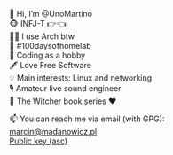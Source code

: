 👋 Hi, I’m @UnoMartino  
🐵 INFJ-T 👉👈  
🧑‍💻 I use Arch btw  
💾 #100daysofhomelab  
🌱 Coding as a hobby  
🖋️ Love Free Software  
💡 Main interests: Linux and networking  
🎙️ Amateur live sound engineer  
📖 The Witcher book series ❤️

📫 You can reach me via email (with GPG):  
[marcin@madanowicz.pl](mailto:marcin@madanowicz.pl)  
[Public key (asc)](https://raw.githubusercontent.com/UnoMartino/UnoMartino/main/marcin%40madanowicz.pl_pubkey.asc)  
